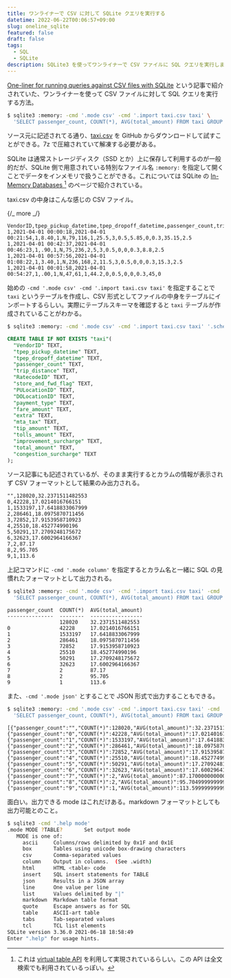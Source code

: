 ```yaml
---
title: ワンライナーで CSV に対して SQLite クエリを実行する
datetime: 2022-06-22T00:06:57+09:00
slug: oneline_sqlite
featured: false
draft: false
tags:
  - SQL
  - SQLite
description: SQLite3 を使ってワンライナーで CSV ファイルに SQL クエリを実行します。
---
```


[One-liner for running queries against CSV files with SQLite](https://til.simonwillison.net/sqlite/one-line-csv-operations) という記事で紹介されていた、ワンライナーを使って CSV ファイルに対して SQL クエリを実行する方法。

```bash
$ sqlite3 :memory: -cmd '.mode csv' -cmd '.import taxi.csv taxi' \
  'SELECT passenger_count, COUNT(*), AVG(total_amount) FROM taxi GROUP BY passenger_count'
```

ソース元に記述されてる通り、[taxi.csv](https://github.com/multiprocessio/dsq/blob/43e72ff1d2c871082fed0ae401dd59e2ff9f6cfe/testdata/taxi.csv.7z) を GitHub からダウンロードして試すことができる。7z で圧縮されていて解凍する必要がある。

SQLite は通常ストレージディスク（SSD とか）上に保存して利用するのが一般的だが、SQLite 側で用意されている特別なファイル名 `:memory:` を指定して開くことでデータをインメモリで扱うことができる。これについては SQLite の [In-Memory Databases
](https://www.sqlite.org/inmemorydb.html)[^1] のページで紹介されている。

[^1]: これは [virtual table API](https://www.sqlite.org/vtab.html) を利用して実現されているらしい。この API は全文検索でも利用されているっぽい。

taxi.csv の中身はこんな感じの CSV ファイル。

{/_ more _/}

```csv
VendorID,tpep_pickup_datetime,tpep_dropoff_datetime,passenger_count,trip_distance,RatecodeID,store_and_fwd_flag,PULocationID,DOLocationID,payment_type,fare_amount,extra,mta_tax,tip_amount,tolls_amount,improvement_surcharge,total_amount,congestion_surcharge
1,2021-04-01 00:00:18,2021-04-01 00:21:54,1,8.40,1,N,79,116,1,25.5,3,0.5,5.85,0,0.3,35.15,2.5
1,2021-04-01 00:42:37,2021-04-01 00:46:23,1,.90,1,N,75,236,2,5,3,0.5,0,0,0.3,8.8,2.5
1,2021-04-01 00:57:56,2021-04-01 01:08:22,1,3.40,1,N,236,168,2,11.5,3,0.5,0,0,0.3,15.3,2.5
1,2021-04-01 00:01:58,2021-04-01 00:54:27,1,.00,1,N,47,61,1,44.2,0,0.5,0,0,0.3,45,0
```

始めの `-cmd '.mode csv' -cmd '.import taxi.csv taxi'` を指定することで `taxi` というテーブルを作成し、CSV 形式としてファイルの中身をテーブルにインポートするらしい。実際にテーブルスキーマを確認すると `taxi` テーブルが作成されていることがわかる。

```bash
$ sqlite3 :memory: -cmd '.mode csv' -cmd '.import taxi.csv taxi' '.schema taxi'
```

```sql
CREATE TABLE IF NOT EXISTS "taxi"(
  "VendorID" TEXT,
  "tpep_pickup_datetime" TEXT,
  "tpep_dropoff_datetime" TEXT,
  "passenger_count" TEXT,
  "trip_distance" TEXT,
  "RatecodeID" TEXT,
  "store_and_fwd_flag" TEXT,
  "PULocationID" TEXT,
  "DOLocationID" TEXT,
  "payment_type" TEXT,
  "fare_amount" TEXT,
  "extra" TEXT,
  "mta_tax" TEXT,
  "tip_amount" TEXT,
  "tolls_amount" TEXT,
  "improvement_surcharge" TEXT,
  "total_amount" TEXT,
  "congestion_surcharge" TEXT
);
```

ソース記事にも記述されているが、そのまま実行するとカラムの情報が表示されず CSV フォーマットとして結果のみ出力される。

```csv
"",128020,32.2371511482553
0,42228,17.0214016766151
1,1533197,17.6418833067999
2,286461,18.0975870711456
3,72852,17.9153958710923
4,25510,18.452774990196
5,50291,17.2709248175672
6,32623,17.6002964166367
7,2,87.17
8,2,95.705
9,1,113.6
```

上記コマンドに `-cmd '.mode column'` を指定するとカラム名と一緒に SQL の見慣れたフォーマットとして出力される。

```bash
$ sqlite3 :memory: -cmd '.mode csv' -cmd '.import taxi.csv taxi' -cmd '.mode column' \
  'SELECT passenger_count, COUNT(*), AVG(total_amount) FROM taxi GROUP BY passenger_count'
```

```
passenger_count  COUNT(*)  AVG(total_amount)
---------------  --------  -----------------
                 128020    32.2371511482553
0                42228     17.0214016766151
1                1533197   17.6418833067999
2                286461    18.0975870711456
3                72852     17.9153958710923
4                25510     18.452774990196
5                50291     17.2709248175672
6                32623     17.6002964166367
7                2         87.17
8                2         95.705
9                1         113.6
```

また、`-cmd '.mode json'` とすることで JSON 形式で出力することもできる。

```bash
$ sqlite3 :memory: -cmd '.mode csv' -cmd '.import taxi.csv taxi' -cmd '.mode json' \
  'SELECT passenger_count, COUNT(*), AVG(total_amount) FROM taxi GROUP BY passenger_count'
```

```
[{"passenger_count":"","COUNT(*)":128020,"AVG(total_amount)":32.23715114825532968},
{"passenger_count":"0","COUNT(*)":42228,"AVG(total_amount)":17.021401676615067088},
{"passenger_count":"1","COUNT(*)":1533197,"AVG(total_amount)":17.641883306799908126},
{"passenger_count":"2","COUNT(*)":286461,"AVG(total_amount)":18.097587071145646575},
{"passenger_count":"3","COUNT(*)":72852,"AVG(total_amount)":17.915395871092314905},
{"passenger_count":"4","COUNT(*)":25510,"AVG(total_amount)":18.452774990196012083},
{"passenger_count":"5","COUNT(*)":50291,"AVG(total_amount)":17.270924817567234299},
{"passenger_count":"6","COUNT(*)":32623,"AVG(total_amount)":17.600296416636713736},
{"passenger_count":"7","COUNT(*)":2,"AVG(total_amount)":87.170000000000005258},
{"passenger_count":"8","COUNT(*)":2,"AVG(total_amount)":95.704999999999991189},
{"passenger_count":"9","COUNT(*)":1,"AVG(total_amount)":113.59999999999998987}]
```

面白い。出力できる mode はこれだけある。markdown フォーマットとしても出力可能とのこと。

```bash
$ sqlite3 -cmd '.help mode'
.mode MODE ?TABLE?       Set output mode
   MODE is one of:
     ascii     Columns/rows delimited by 0x1F and 0x1E
     box       Tables using unicode box-drawing characters
     csv       Comma-separated values
     column    Output in columns.  (See .width)
     html      HTML <table> code
     insert    SQL insert statements for TABLE
     json      Results in a JSON array
     line      One value per line
     list      Values delimited by "|"
     markdown  Markdown table format
     quote     Escape answers as for SQL
     table     ASCII-art table
     tabs      Tab-separated values
     tcl       TCL list elements
SQLite version 3.36.0 2021-06-18 18:58:49
Enter ".help" for usage hints.
```
